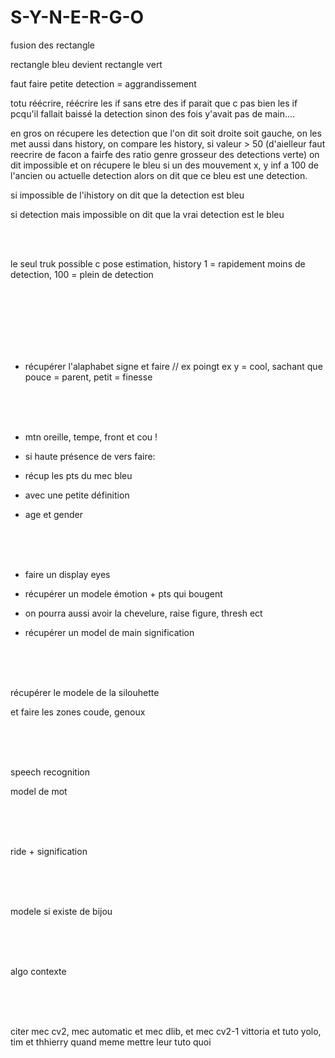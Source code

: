 # S-Y-N-E-R-G-O




fusion des rectangle

rectangle bleu devient rectangle vert

faut faire petite  detection = aggrandissement

totu réécrire, réécrire les if sans etre des if parait que c pas bien les if pcqu'il fallait baissé la detection sinon des fois y'avait pas de main....

en gros on récupere les detection que l'on dit soit droite soit gauche, on les met aussi dans history, on compare les history, si valeur > 50 (d'aielleur faut reecrire de facon a fairfe des ratio genre grosseur des detections verte) on dit impossible et on récupere le bleu
si un des mouvement x, y inf a 100 de l'ancien ou actuelle detection alors on dit que ce bleu est une detection.

si impossible de l'ihistory on dit que la detection est bleu

si detection mais impossible on dit que la vrai detection est le bleu

<br><br>

le seul truk possible c pose estimation, history 1 = rapidement moins de detection, 100 = plein de detection

<br><br><br><br><br><br>

- récupérer l'alaphabet signe et faire // ex poingt ex y = cool, sachant que pouce = parent, petit = finesse 



<br><br><br>

- mtn oreille, tempe, front et cou ! 

- si haute présence de vers faire:

- récup les pts du mec bleu

- avec une petite définition

- age et gender


<br><br><br>

- faire un display eyes

- récupérer un modele émotion + pts qui bougent

- on pourra aussi avoir la chevelure, raise figure, thresh ect

- récupérer un model de main signification



<br><br><br>

récupérer le modele de la silouhette

et faire les zones coude, genoux

<br><br><br>

speech recognition

model de mot

<br><br><br>

ride + signification

<br><br><br>

modele si existe de bijou

<br><br><br>

algo contexte

<br><br><br>

citer mec cv2, mec automatic et mec dlib, et mec cv2-1 vittoria et tuto yolo, tim et thhierry quand meme mettre leur tuto quoi
